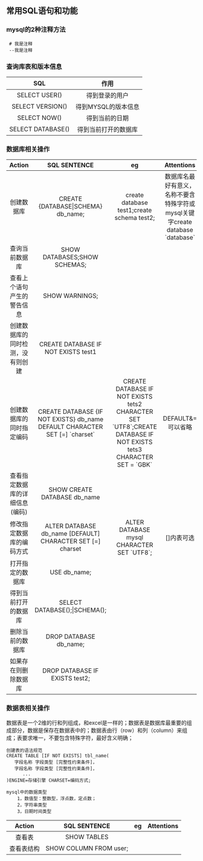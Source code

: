 ## 常用SQL语句和功能

### mysql的2种注释方法
```
 # 我是注释
 --我是注释
```

### 查询库表和版本信息
SQL| 作用
|:-:|:-:|
SELECT USER() |得到登录的用户
SELECT VERSION() |得到MYSQL的版本信息
SELECT NOW()| 得到当前的日期
SELECT DATABASE() |得到当前打开的数据库
### 数据库相关操作
Action|SQL SENTENCE|eg|Attentions
|:-:|:-:|:-:|:-:|
创建数据库|CREATE {DATABASE\|SCHEMA} db_name;|create database test1;create schema test2;|数据库名最好有意义，名称不要含特殊字符或mysql关键字create database \`database\`
查询当前数据库|SHOW DATABASES;SHOW SCHEMAS;|||
查看上个语句产生的警告信息|SHOW WARNINGS;|||
创建数据库的同时检测，没有则创建|CREATE DATABASE IF NOT EXISTS test1||
创建数据库的同时指定编码|CREATE DATABASE {IF NOT EXISTS} db_name DEFAULT CHARACTER SET [=] \`charset\`|CREATE DATABASE IF NOT EXISTS tets2 CHARACTER SET \`UTF8\`;CREATE DATABASE IF NOT EXISTS tets3 CHARACTER SET = \`GBK\`|DEFAULT&= 可以省略|
查看指定数据库的详细信息(编码)|SHOW CREATE DATABASE db_name|||
修改指定数据库的编码方式|ALTER DATABASE db_name [DEFAULT] CHARACTER SET [=] charset|ALTER DATABASE mysql CHARACTER SET \`UTF8\`;|[]内表可选|
打开指定的数据库|USE db_name;|||
得到当前打开的数据库|SELECT DATABASE();\|SCHEMA();|||
删除当前的数据库|DROP DATABASE db_name;|||
如果存在则删除数据库|DROP DATABASE IF EXISTS test2;|||

### 数据表相关操作
数据表是一个2维的行和列组成，和excel是一样的；数据表是数据库最重要的组成部分，数据是保存在数据表中的；数据表由行（row）和列（column）来组成；表要求唯一，不要包含特殊字符，最好含义明确；
 ```
 创建表的语法规范
 CREATE TABLE [IF NOT EXISTS] tbl_name(
    字段名称 字段类型 [完整性约束条件]，
    字段名称 字段类型 [完整性约束条件]，
       ...     
 )ENGINE=存储引擎 CHARSET=编码方式;
 ```
 ```
 mysql中的数据类型
     1，数值型：整数型，浮点数，定点数；
     2，字符串类型
     3，日期时间类型
 ```
Action|SQL SENTENCE|eg|Attentions
|:-:|:-:|:-:|:-:|
查看表|SHOW TABLES|||
查看表结构|SHOW COLUMN FROM user;|||





